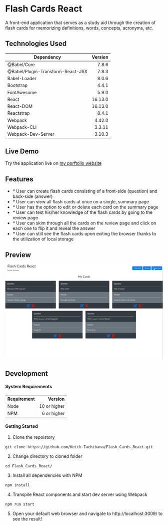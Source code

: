 # Flash Cards React
A front-end application that serves as a study aid through the creation of flash cards for memorizing definitions, words, concepts, acronyms, etc.
## Technologies Used
|                 Dependency          |    Version    |
|-------------------------------------|--------------:|
| @Babel/Core                         |     7.8.6     |
| @Babel/Plugin-Transform-React-JSX   |     7.8.3     |
| Babel-Loader                        |     8.0.6     |
| Bootstrap                           |     4.4.1     |
| FontAwesome                         |     5.9.0     |
| React                               |    16.13.0    |
| React-DOM                           |    16.13.0    |
| Reactstrap                          |     8.4.1     |
| Webpack                             |     4.42.0    |
| Webpack-CLI                         |     3.3.11    |
| Webpack-Dev-Server                  |     3.10.3    |
## Live Demo
Try the application live on [my porftolio website](https://www.keith-tachibana.com/portfolio/flashCards/dist/index.html)
## Features
- _*_ User can create flash cards consisting of a front-side (question) and back-side (answer)
- _*_ User can view all flash cards at once on a single, summary page
- _*_ User has the option to edit or delete each card on the summary page
- _*_ User can test his/her knowledge of the flash cards by going to the review page
- _*_ User can skim through all the cards on the review page and click on each one to flip it and reveal the answer
- _*_ User can still see the flash cards upon exiting the browser thanks to the utilization of local storage
## Preview
![Flash Cards Preview](preview.gif "Flash Cards Preview")
## Development
#### System Requirements
|    Requirement    |       Version       |
|-------------------|--------------------:|
| Node              |    10 or higher     |
| NPM               |     6 or higher     |
#### Getting Started
1. Clone the repoistory
  ```shell
  git clone https://github.com/Keith-Tachibana/Flash_Cards_React.git
  ```
2. Change directory to cloned folder
  ```shell
  cd Flash_Cards_React/
  ```
3. Install all dependencies with NPM
  ```shell
  npm install
  ```
4. Transpile React components and start dev server using Webpack
  ```shell
  npm run start
  ```
5. Open your default web browser and navigate to http://localhost:3009/ to see the result!
